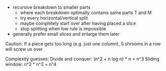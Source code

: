 - recursive breakdown to smaller parts
  - where each breakdown optimally contains same parts T and M
  - try every horizontal/vertical split
  - maybe completely start over after having placed a slice
  - stop splitting when low rule is impossible
- generally prefer small slices and enlarge them later

Caution: If a piece gets too long (e.g. just one column), 5 shrooms in a row will screw us over

Complexity guesses:
Divide and conquer: (n^2 + n log n) * n = n^3
Sliding window: n^2 * n^2 = n^4
